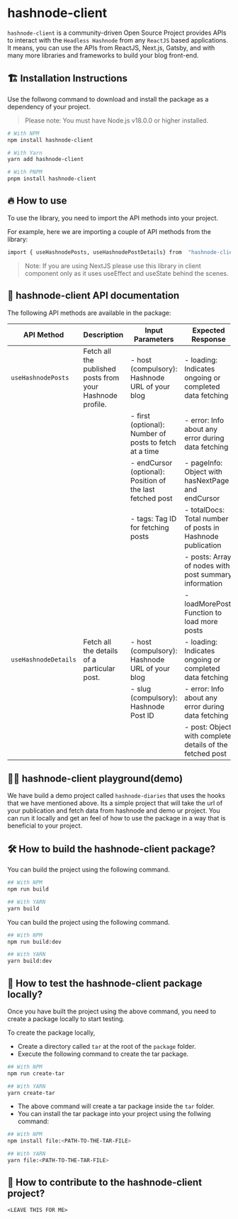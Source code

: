 # hashnode-client

`hashnode-client` is a community-driven Open Source Project provides APIs to interact with the `Headless Hashnode` from any `ReactJS` based applications. It means, you can use the APIs from ReactJS, Next.js, Gatsby, and with many more libraries and frameworks to build your blog front-end.

## 🏗️ Installation Instructions

Use the follwong command to download and install the package as a dependency of your project.

> Please note: You must have Node.js v18.0.0 or higher installed.

```bash
# With NPM
npm install hashnode-client

# With Yarn
yarn add hashnode-client

# With PNPM
pnpm install hashnode-client
```

## 🔥 How to use

To use the library, you need to import the API methods into your project.

For example, here we are importing a couple of API methods from the library:

```bash
import { useHashnodePosts, useHashnodePostDetails} from  "hashnode-client"
```

> Note: If you are using NextJS please use this library in client component only as it uses useEffect and useState behind the scenes.

## 📒 hashnode-client API documentation

The following API methods are available in the package:

| API Method           | Description                                               | Input Parameters                                          | Expected Response                                          |
| -------------------- | --------------------------------------------------------- | --------------------------------------------------------- | ---------------------------------------------------------- |
| `useHashnodePosts`   | Fetch all the published posts from your Hashnode profile. | - host (compulsory): Hashnode URL of your blog            | - loading: Indicates ongoing or completed data fetching    |
|                      |                                                           | - first (optional): Number of posts to fetch at a time    | - error: Info about any error during data fetching         |
|                      |                                                           | - endCursor (optional): Position of the last fetched post | - pageInfo: Object with hasNextPage and endCursor          |
|                      |                                                           | - tags: Tag ID for fetching posts                         | - totalDocs: Total number of posts in Hashnode publication |
|                      |                                                           |                                                           | - posts: Array of nodes with post summary information      |
|                      |                                                           |                                                           | - loadMorePost: Function to load more posts                |
| `useHashnodeDetails` | Fetch all the details of a particular post.               | - host (compulsory): Hashnode URL of your blog            | - loading: Indicates ongoing or completed data fetching    |
|                      |                                                           | - slug (compulsory): Hashnode Post ID                     | - error: Info about any error during data fetching         |
|                      |                                                           |                                                           | - post: Object with complete details of the fetched post   |

## 🤾‍♀️ hashnode-client playground(demo)

We have build a demo project called `hashnode-diaries` that uses the hooks that we have mentioned above. Its a simple project that will take the url of your publication and fetch data from hashnode and demo ur project. You can run it locally and get an feel of how to use the package in a way that is beneficial to your project.

## 🛠️ How to build the hashnode-client package?

You can build the project using the following command.

```bash
## With NPM
npm run build

## With YARN
yarn build

```

You can build the project using the following command.

```bash
## With NPM
npm run build:dev

## With YARN
yarn build:dev

```

## 🎢 How to test the hashnode-client package locally?

Once you have built the project using the above command, you need to create a package locally to start testing.

To create the package locally,

- Create a directory called `tar` at the root of the `package` folder.
- Execute the following command to create the tar package.

```bash
## With NPM
npm run create-tar

## With YARN
yarn create-tar

```

- The above command will create a tar package inside the `tar` folder.
- You can install the tar package into your project using the follwing command:

```bash
## With NPM
npm install file:<PATH-TO-THE-TAR-FILE>

## With YARN
yarn file:<PATH-TO-THE-TAR-FILE>

```

## 💁 How to contribute to the hashnode-client project?

`<LEAVE THIS FOR ME>`
